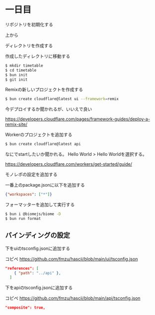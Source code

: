 # 一日目

リポジトリを初期化する

上から

ディレクトリを作成する

作成したディレクトリに移動する

```bash
$ mkdir timetable
$ cd timetable
$ bun init
$ git init
```

Remixの新しいプロジェクトを作成する

```bash
$ bun create cloudflare@latest ui --framework=remix
```

今デプロイするか聞かれるが、いいえで良い

https://developers.cloudflare.com/pages/framework-guides/deploy-a-remix-site/

Workerのプロジェクトを追加する

```bash
$ bun create cloudflare@latest api
```

なにでstartしたいか聞かれる。 Hello World > Hello Worldを選択する。

https://developers.cloudflare.com/workers/get-started/guide/

モノレポの設定を追加する

一番上のpackage.jsonに以下を追加する

```json
{"workspaces": ["*"]}
```

フォーマッターを追加して実行する

```bash
$ bun i @biomejs/biome -D
$ bun run format
```

## バインディングの設定

下をuiのtsconfig.jsonに追加する

コピペ https://github.com/fmzu/hascii/blob/main/ui/tsconfig.json

```json
"references": [
    { "path": "../api" },
  ]
```

下をapiのtsconfig.jsonに追加する

コピペ https://github.com/fmzu/hascii/blob/main/api/tsconfig.json

```json
"composite": true,
```

